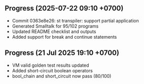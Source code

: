 ## Progress (2025-07-22 09:10 +0700)
- Commit 0363e8e26: st transpiler: support partial application
- Generated Smalltalk for 95/102 programs
- Updated README checklist and outputs
- Added support for break and continue statements

## Progress (21 Jul 2025 19:10 +0700)
- VM valid golden test results updated
- Added short-circuit boolean operators
- bool_chain and short_circuit now pass (80/100)
